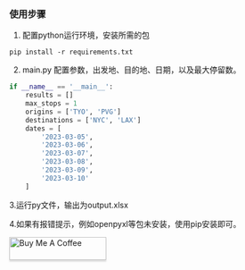 ### 使用步骤
1. 配置python运行环境，安装所需的包
```
pip install -r requirements.txt
```
2. main.py 配置参数，出发地、目的地、日期，以及最大停留数。
```python
if __name__ == '__main__':
    results = []
    max_stops = 1
    origins = ['TYO', 'PVG']
    destinations = ['NYC', 'LAX']
    dates = [
        '2023-03-05',
        '2023-03-06',
        '2023-03-07',
        '2023-03-08',
        '2023-03-09',
        '2023-03-10'
    ]
```
3.运行py文件，输出为output.xlsx

4.如果有报错提示，例如openpyxl等包未安装，使用pip安装即可。

<a href="https://www.buymeacoffee.com/xmsley" target="_blank"><img src="https://www.buymeacoffee.com/assets/img/custom_images/orange_img.png" alt="Buy Me A Coffee" style="height: 41px !important;width: 174px !important;box-shadow: 0px 3px 2px 0px rgba(190, 190, 190, 0.5) !important;-webkit-box-shadow: 0px 3px 2px 0px rgba(190, 190, 190, 0.5) !important;" ></a>
